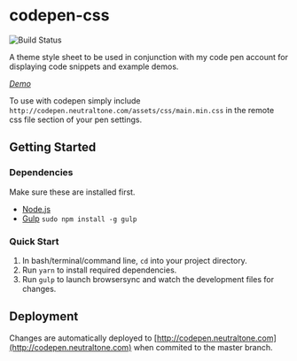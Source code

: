 # codepen-css 
![Build Status](https://api.travis-ci.org/neutraltone/codepen-css.svg?branch=master)

A theme style sheet to be used in conjunction with my code pen account for
displaying code snippets and example demos.

[*Demo*](http://codepen.neutraltone.com)

To use with codepen simply include 
`http://codepen.neutraltone.com/assets/css/main.min.css` in the remote css file
section of your pen settings.

## Getting Started

### Dependencies

Make sure these are installed first.

* [Node.js](http://nodejs.org)
* [Gulp](http://gulpjs.com) `sudo npm install -g gulp`

### Quick Start

1. In bash/terminal/command line, `cd` into your project directory.
2. Run `yarn` to install required dependencies.
3. Run `gulp` to launch browsersync and watch the development files for changes.

## Deployment

Changes are automatically deployed to
[http://codepen.neutraltone.com](http://codepen.neutraltone.com) when commited
to the master branch.
